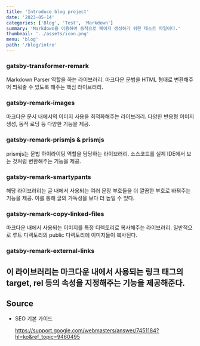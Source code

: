 ```yaml
---
title: 'Introduce blog project'
date: '2023-05-14'
categories: ['Blog', 'Test', 'Markdown']
summary: 'Markdown을 이용하여 동적으로 페이지 생성하기 위한 테스트 파일이다.'
thumbnail: '../assets/icon.png'
menu: 'blog'
path: '/blog/intro'
---
```

### gatsby-transformer-remark
Markdown Parser 역할을 하는 라이브러리.
마크다운 문법을 HTML 형태로 변환해주어 띄워줄 수 있도록 해주는 핵심 라이브러리.

### gatsby-remark-images
마크다운 문서 내에서의 이미지 사용을 최적화해주는 라이브러리.
다양한 반응형 이미지 생성, 동적 로딩 등 다양한 기능을 제공.

### gatsby-remark-prismjs & prismjs
prismjs는 문법 하이라이팅 역할을 담당하는 라이브러리.
소스코드를 실제 IDE에서 보는 것처럼 변환해주는 기능을 제공.

### gatsby-remark-smartypants
해당 라이브러리는 글 내에서 사용되는 여러 문장 부호들을 더 깔끔한 부호로 바꿔주는 기능을 제공.
이를 통해 글의 가독성을 보다 더 높일 수 있다.

### gatsby-remark-copy-linked-files
마크다운 내에서 사용되는 이미지를 특정 디렉토리로 복사해주는 라이브러리.
일반적으로 루트 디렉토리의 public 디렉토리에 이미지들이 복사된다.

### gatsby-remark-external-links
이 라이브러리는 마크다운 내에서 사용되는 링크 태그의 target, rel 등의 속성을 지정해주는 기능을 제공해준다.
---

## Source

- SEO 기본 가이드

  [<https://support.google.com/webmasters/answer/7451184?hl=ko&ref_topic=9460495>](https://support.google.com/webmasters/answer/7451184?hl=ko&ref_topic=9460495)